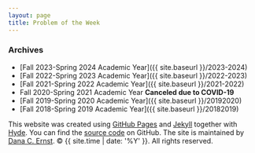 ```yaml
---
layout: page
title: Problem of the Week
---
```

### Archives
- [Fall 2023-Spring 2024 Academic Year]({{ site.baseurl }}/2023-2024)
- [Fall 2022-Spring 2023 Academic Year]({{ site.baseurl }}/2022-2023)
- [Fall 2021-Spring 2022 Academic Year]({{ site.baseurl }}/2021-2022)
- Fall 2020-Spring 2021 Academic Year  **Canceled due to COVID-19**
- [Fall 2019-Spring 2020 Academic Year]({{ site.baseurl }}/20192020)
- [Fall 2018-Spring 2019 Academic Year]({{ site.baseurl }}/20182019)


<p>This website was created using <a href="https://pages.github.com">GitHub Pages</a> and <a href="http://jekyllrb.com">Jekyll</a> together with <a href="http://hyde.getpoole.com">Hyde</a>. You can find the <a href="http://github.com/NAUMathStat/seminars">source code</a> on GitHub. The site is maintained by <a href="http://dcernst.github.io">Dana C. Ernst</a>. &copy; {{ site.time | date: '%Y' }}. All rights reserved.</p>
